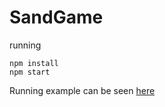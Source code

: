 
# SandGame

running
```
npm install
npm start
````

Running example can be seen [here](https://kristianroth.github.io/sandsim/)